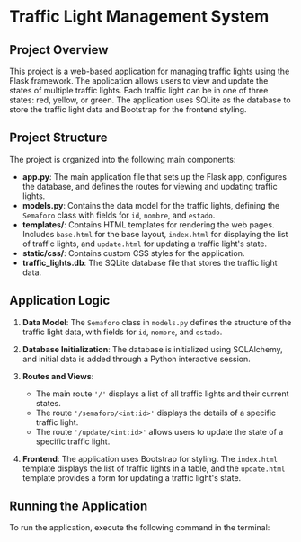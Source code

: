 # Traffic Light Management System

## Project Overview

This project is a web-based application for managing traffic lights using the Flask framework. The application allows users to view and update the states of multiple traffic lights. Each traffic light can be in one of three states: red, yellow, or green. The application uses SQLite as the database to store the traffic light data and Bootstrap for the frontend styling.

## Project Structure

The project is organized into the following main components:

- **app.py**: The main application file that sets up the Flask app, configures the database, and defines the routes for viewing and updating traffic lights.
- **models.py**: Contains the data model for the traffic lights, defining the `Semaforo` class with fields for `id`, `nombre`, and `estado`.
- **templates/**: Contains HTML templates for rendering the web pages. Includes `base.html` for the base layout, `index.html` for displaying the list of traffic lights, and `update.html` for updating a traffic light's state.
- **static/css/**: Contains custom CSS styles for the application.
- **traffic_lights.db**: The SQLite database file that stores the traffic light data.

## Application Logic

1. **Data Model**: The `Semaforo` class in `models.py` defines the structure of the traffic light data, with fields for `id`, `nombre`, and `estado`.

2. **Database Initialization**: The database is initialized using SQLAlchemy, and initial data is added through a Python interactive session.

3. **Routes and Views**:
   - The main route `'/'` displays a list of all traffic lights and their current states.
   - The route `'/semaforo/<int:id>'` displays the details of a specific traffic light.
   - The route `'/update/<int:id>'` allows users to update the state of a specific traffic light.

4. **Frontend**: The application uses Bootstrap for styling. The `index.html` template displays the list of traffic lights in a table, and the `update.html` template provides a form for updating a traffic light's state.

## Running the Application

To run the application, execute the following command in the terminal:

